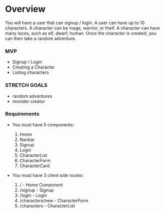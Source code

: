 # Overview
You will have a user that can signup / login. A user can have up to 10 characters. A character can be mage, warrior, or theif. A character can have many races, such as elf, dwarf, human. Once the character is created, you can then take a random adventure.


### MVP
- Signup / Login
- Creating a Character
- Listing characters


### STRETCH GOALS
- random adventures
- monster creator



### Requirements

* You must have 5 components:
  1. Home
  2. Navbar
  3. Signup
  4. Login
  5. CharacterList
  6. CharacterForm
  7. CharacterCard

* You must have 3 client side routes:
  1. / - Home Component
  2. /signup - Signup
  3. /login - Login
  4. /characters/new - CharacterForm
  5. /characters - CharacterList